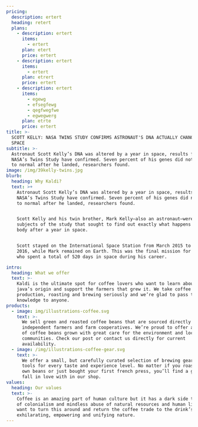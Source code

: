 ```yaml
---
pricing:
  description: ertert
  heading: retert
  plans:
    - description: ertert
      items:
        - ertert
      plan: etert
      price: ertert
    - description: ertert
      items:
        - ertert
      plan: etrert
      price: ertert
    - description: ertert
      items:
        - egewg
        - efsegfewg
        - qegfwegfwe
        - egwegwerg
      plan: etrte
      price: ertert
title: >-
  SCOTT KELLY: NASA TWINS STUDY CONFIRMS ASTRONAUT'S DNA ACTUALLY CHANGED IN
  SPACE
subtitle: >-
  Astronaut Scott Kelly’s DNA was altered by a year in space, results from
  NASA’s Twins Study have confirmed. Seven percent of his genes did not return
  to normal after he landed, researchers found.
image: /img/39kelly-twins.jpg
blurb:
  heading: Why Kaldi?
  text: >+
    Astronaut Scott Kelly’s DNA was altered by a year in space, results from
    NASA’s Twins Study have confirmed. Seven percent of his genes did not return
    to normal after he landed, researchers found.


    Scott Kelly and his twin brother, Mark Kelly—also an astronaut—were the
    subjects of the study that sought to find out exactly what happens to the
    body after a year in space.


    Scott stayed on the International Space Station from March 2015 to March
    2016, while Mark remained on Earth. This was the final mission for Scott,
    who spent a total of 520 days in space during his career.

intro:
  heading: What we offer
  text: >-
    Kaldi is the ultimate spot for coffee lovers who want to learn about their
    java’s origin and support the farmers that grew it. We take coffee
    production, roasting and brewing seriously and we’re glad to pass that
    knowledge to anyone.
products:
  - image: img/illustrations-coffee.svg
    text: >-
      We sell green and roasted coffee beans that are sourced directly from
      independent farmers and farm cooperatives. We’re proud to offer a variety
      of coffee beans grown with great care for the environment and local
      communities. Check our post or contact us directly for current
      availability.
  - image: /img/illustrations-coffee-gear.svg
    text: >-
      We offer a small, but carefully curated selection of brewing gear and
      tools for every taste and experience level. No matter if you roast your
      own beans or just bought your first french press, you’ll find a gadget to
      fall in love with in our shop.
values:
  heading: Our values
  text: >-
    Coffee is an amazing part of human culture but it has a dark side too – one
    of colonialism and mindless abuse of natural resources and human lives. We
    want to turn this around and return the coffee trade to the drink’s
    exhilarating, empowering and unifying nature.
---
```


